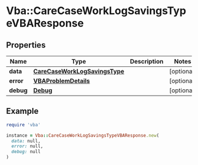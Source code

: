 # Vba::CareCaseWorkLogSavingsTypeVBAResponse

## Properties

| Name | Type | Description | Notes |
| ---- | ---- | ----------- | ----- |
| **data** | [**CareCaseWorkLogSavingsType**](CareCaseWorkLogSavingsType.md) |  | [optional] |
| **error** | [**VBAProblemDetails**](VBAProblemDetails.md) |  | [optional] |
| **debug** | [**Debug**](Debug.md) |  | [optional] |

## Example

```ruby
require 'vba'

instance = Vba::CareCaseWorkLogSavingsTypeVBAResponse.new(
  data: null,
  error: null,
  debug: null
)
```

